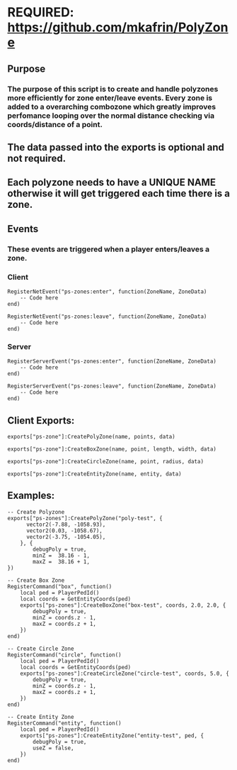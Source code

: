 # REQUIRED: https://github.com/mkafrin/PolyZone

## Purpose
### The purpose of this script is to create and handle polyzones more efficiently for zone enter/leave events. Every zone is added to a overarching combozone which greatly improves perfomance looping over the normal distance checking via coords/distance of a point.

## The data passed into the exports is optional and not required.
## Each polyzone needs to have a UNIQUE NAME otherwise it will get triggered each time there is a zone.

## Events
### These events are triggered when a player enters/leaves a zone.
### Client
```
RegisterNetEvent("ps-zones:enter", function(ZoneName, ZoneData)
    -- Code here
end)

RegisterNetEvent("ps-zones:leave", function(ZoneName, ZoneData)
    -- Code here
end)
```
### Server
```
RegisterServerEvent("ps-zones:enter", function(ZoneName, ZoneData)
    -- Code here
end)

RegisterServerEvent("ps-zones:leave", function(ZoneName, ZoneData)
    -- Code here
end)
```
## Client Exports:
```
exports["ps-zone"]:CreatePolyZone(name, points, data)

exports["ps-zone"]:CreateBoxZone(name, point, length, width, data)

exports["ps-zone"]:CreateCircleZone(name, point, radius, data)

exports["ps-zone"]:CreateEntityZone(name, entity, data)
```


## Examples:

```
-- Create Polyzone
exports["ps-zones"]:CreatePolyZone("poly-test", {
      vector2(-7.88, -1058.93),
      vector2(0.03, -1058.67),
      vector2(-3.75, -1054.05),
    }, {
        debugPoly = true,
        minZ =  38.16 - 1,
        maxZ =  38.16 + 1,
})

-- Create Box Zone
RegisterCommand("box", function()
    local ped = PlayerPedId()
    local coords = GetEntityCoords(ped)
    exports["ps-zones"]:CreateBoxZone("box-test", coords, 2.0, 2.0, {
        debugPoly = true,
        minZ = coords.z - 1,
        maxZ = coords.z + 1,
    })
end)

-- Create Circle Zone
RegisterCommand("circle", function()
    local ped = PlayerPedId()
    local coords = GetEntityCoords(ped)
    exports["ps-zones"]:CreateCircleZone("circle-test", coords, 5.0, {
        debugPoly = true,
        minZ = coords.z - 1,
        maxZ = coords.z + 1,
    })
end)

-- Create Entity Zone
RegisterCommand("entity", function()
    local ped = PlayerPedId()
    exports["ps-zones"]:CreateEntityZone("entity-test", ped, {
        debugPoly = true,
        useZ = false,
    })
end)

```
